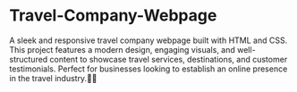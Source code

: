# Travel-Company-Webpage
A sleek and responsive travel company webpage built with HTML and CSS. This project features a modern design, engaging visuals, and well-structured content to showcase travel services, destinations, and customer testimonials. Perfect for businesses looking to establish an online presence in the travel industry.🚀✨
